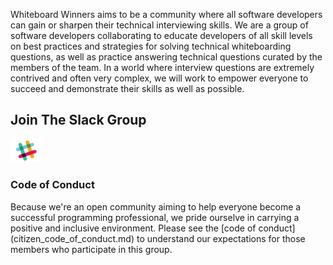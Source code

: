 Whiteboard Winners aims to be a community where all software developers can gain or sharpen their technical interviewing skills. We are a group of software developers collaborating to educate developers of all skill levels on best practices and strategies for solving technical whiteboarding questions, as well as practice answering technical questions curated by the members of the team. In a world where interview questions are extremely contrived and often very complex, we will work to empower everyone to succeed and demonstrate their skills as well as possible.

## Join The Slack Group

[<img src="images/slack-logo.jpg" width="50">](https://whiteboard-winners-signup.herokuapp.com/)

### Code of Conduct
Because we're an open community aiming to help everyone become a successful programming professional, we pride ourselve in carrying a positive and inclusive environment. Please see the [code of conduct] (citizen_code_of_conduct.md) to understand our expectations for those members who participate in this group.

